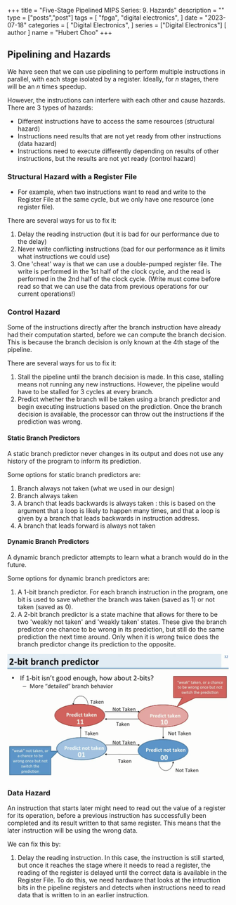+++
title = "Five-Stage Pipelined MIPS Series: 9. Hazards"
description = ""
type = ["posts","post"]
tags = [
    "fpga",
    "digital electronics",
]
date = "2023-07-18"
categories = [
    "Digital Electronics",
]
series = ["Digital Electronics"]
[ author ]
  name = "Hubert Choo"
+++

## Pipelining and Hazards
We have seen that we can use pipelining to perform multiple instructions in parallel, with each stage isolated by a register. Ideally, for $n$ stages, there will be an $n$ times speedup.

However, the instructions can interfere with each other and cause hazards. There are 3 types of hazards:
- Different instructions have to access the same resources (structural hazard)
- Instructions need results that are not yet ready from other instructions (data hazard)
- Instructions need to execute differently depending on results of other instructions, but the results are not yet ready (control hazard)

### Structural Hazard with a Register File
- For example, when two instructions want to read and write to the Register File at the same cycle, but we only have one resource (one register file).

There are several ways for us to fix it:
1. Delay the reading instruction (but it is bad for our performance due to the delay)
2. Never write conflicting instructions (bad for our performance as it limits what instructions we could use)
3. One 'cheat' way is that we can use a double-pumped register file. The write is performed in the 1st half of the clock cycle, and the read is performed in the 2nd half of the clock cycle. (Write must come before read so that we can use the data from previous operations for our current operations!)

### Control Hazard
Some of the instructions directly after the branch instruction have already had their computation started, before we can compute the branch decision. This is because the branch decision is only known at the 4th stage of the pipeline.

There are several ways for us to fix it:
1. Stall the pipeline until the branch decision is made. In this case, stalling means not running any new instructions. However, the pipeline would have to be stalled for 3 cycles at every branch.
2. Predict whether the branch will be taken using a branch predictor and begin executing instructions based on the prediction. Once the branch decision is available, the processor can throw out the instructions if the prediction was wrong.

#### Static Branch Predictors
A static branch predictor never changes in its output and does not use any history of the program to inform its prediction. 

Some options for static branch predictors are:
1. Branch always not taken (what we used in our design)
2. Branch always taken
3. A branch that leads backwards is always taken : this is based on the argument that a loop is likely to happen many times, and that a loop is given by a branch that leads backwards in instruction address.
4. A branch that leads forward is always not taken

#### Dynamic Branch Predictors
A dynamic branch predictor attempts to learn what a branch would do in the future.

Some options for dynamic branch predictors are: 
1. A 1-bit branch predictor. For each branch instruction in the program, one bit is used to save whether the branch was taken (saved as 1) or not taken (saved as 0).
2. A 2-bit branch predictor is a state machine that allows for there to be two 'weakly not taken' and 'weakly taken' states. These give the branch predictor one chance to be wrong in its prediction, but still do the same prediction the next time around. Only when it is wrong twice does the branch predictor change its prediction to the opposite.

![2 Bit Branch Predictor](img/2_bit_branch_predictor.png)


### Data Hazard
An instruction that starts later might need to read out the value of a register for its operation, before a previous instruction has successfully been completed and its result written to that same register. This means that the later instruction will be using the wrong data.

We can fix this by:
1. Delay the reading instruction. In this case, the instruction is still started, but once it reaches the stage where it needs to read a register, the reading of the register is delayed until the correct data is available in the Register File. To do this, we need hardware that looks at the intruction bits in the pipeline registers and detects when instructions need to read data that is written to in an earlier instruction.


